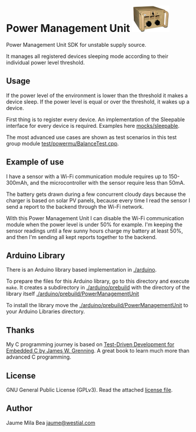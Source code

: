 Power Management Unit ![powermu icon](doc/powermu_mini.png)
=====================

Power Management Unit SDK for unstable supply source.

It manages all registered devices sleeping mode according to their individual
power level threshold.

## Usage ##

If the power level of the environment is lower than the threshold it makes
a device sleep. If the power level is equal or over the threshold, it wakes
up a device.

First thing is to register every device. An implementation of the Sleepable 
interface for every device is required. Examples here [mocks/sleepable](mocks/sleepable).

The most advanced use cases are shown as test scenarios in this test group
module [test/powermu/BalanceTest.cpp](test/powermu/BalanceTest.cpp).

## Example of use ##

I have a sensor with a Wi-Fi communication module requires up to 150-300mAh, 
and the microcontroller with the sensor require less than 50mA. 

The battery gets drawn during a few concurrent cloudy days because the charger 
is based on solar PV panels, because every time I read the sensor I send a report
to the backend through the Wi-Fi network.

With this Power Management Unit I can disable the Wi-Fi communication module when
the power level is under 50% for example. I'm keeping the sensor readings 
until a few sunny hours charge my battery at least 50%, and then I'm sending all
kept reports together to the backend.

## Arduino Library ##

There is an Arduino library based implementation in [./arduino](./arduino).

To prepare the files for this Arduino library, go to this directory and execute
`make`. It creates a subdirectory in [./arduino/prebuild](./arduino/prebuild)
with the directory of the library itself [./arduino/prebuild/PowerManagementUnit](./arduino/prebuild/PowerManagementUnit)

To install the library move the [./arduino/prebuild/PowerManagementUnit](./arduino/prebuild/PowerManagementUnit)
to your Arduino Libraries directory.

## Thanks ##

My C programming journey is based on 
[Test-Driven Development for Embedded C by James W. Grenning](https://pragprog.com/titles/jgade/test-driven-development-for-embedded-c/).
A great book to learn much more than advanced C programming.

## License ##

GNU General Public License (GPLv3). Read the attached [license file](LICENSE.txt).

## Author ##

Jaume Mila Bea <jaume@westial.com>

